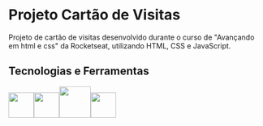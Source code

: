 # Projeto Cartão de Visitas

Projeto de cartão de visitas desenvolvido durante o curso de "Avançando em html e css" da Rocketseat, utilizando HTML, CSS e JavaScript.

## Tecnologias e Ferramentas
<img src="https://cdn.jsdelivr.net/gh/devicons/devicon/icons/javascript/javascript-original.svg" width="50" height="50" /><img src="https://cdn.jsdelivr.net/gh/devicons/devicon/icons/html5/html5-original.svg" width="50" height="50" /><img src="https://cdn.jsdelivr.net/gh/devicons/devicon/icons/css3/css3-original-wordmark.svg" width="62" height="62" /><img src="https://cdn.jsdelivr.net/gh/devicons/devicon/icons/git/git-original.svg" width="50" height="50" />
